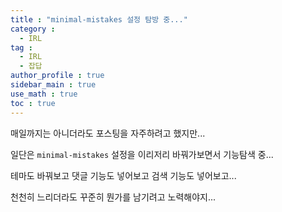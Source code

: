 ```yaml
---
title : "minimal-mistakes 설정 탐방 중..."
category :
  - IRL
tag :
  - IRL
  - 잡답
author_profile : true
sidebar_main : true
use_math : true
toc : true
---
```


매일까지는 아니더라도 포스팅을 자주하려고 했지만...

일단은 `minimal-mistakes` 설정을 이리저리 바꿔가보면서 기능탐색 중...

테마도 바꿔보고 댓글 기능도 넣어보고 검색 기능도 넣어보고...

천천히 느리더라도 꾸준히 뭔가를 남기려고 노력해야지...